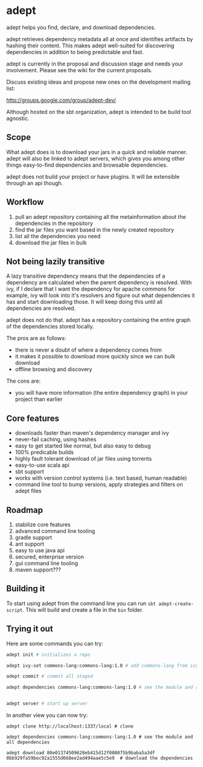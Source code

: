 # adept #

adept helps you find, declare, and download dependencies.

adept retrieves dependency metadata all at once and identifies artifacts by hashing their content.
This makes adept well-suited for discovering dependencies in addition to being predictable and fast.

adept is currently in the proposal and discussion stage and needs your involvement.
Please see the wiki for the current proposals.

Discuss existing ideas and propose new ones on the development mailing list:

  http://groups.google.com/group/adept-dev/

Although hosted on the sbt organization, adept is intended to be build tool agnostic.


## Scope ##

What adept does is to download your jars in a quick and reliable manner.
adept will also be linked to adept servers, which gives you among other things easy-to-find dependencies and browsable dependencies.

adept does not build your project or have plugins. It will be extensible through an api though.

## Workflow ##

1. pull an adept repository containing all the metainformation about the dependencies in the repository
2. find the jar files you want based in the newly created repository
3. list all the dependencies you need
4. download the jar files in bulk

## Not being lazily transitive ##

A lazy transitive dependency means that the dependencies of a dependency are calculated when the parent dependency is resolved.
With ivy, if I declare that I want the dependency for apache commons for example, ivy  will look into it's resolvers and figure out what dependencies it has and start downloading those. It will keep doing this  until all dependencies are resolved.

adept does not do that. adept has a repository containing the entire graph of the dependencies stored locally.

The pros are as follows:
- there is never a doubt of where a dependency comes from
- it makes it possible to download more quickly since we can bulk download
- offline browsing and discovery

The cons are:
- you will have more information (the entire dependency graph) in your project than earlier

## Core features ##

- downloads faster than maven's dependency manager and ivy
- never-fail caching, using hashes
- easy to get started like normal, but also easy to debug
- 100% predicable builds
- highly fault tolerant download of jar files using torrents
- easy-to-use scala api
- sbt support
- works with version control systems (i.e. text based, human readable)
- command line tool to bump versions, apply strategies and filters on adept files

## Roadmap ##

1. stabilize core features
2. advanced command line tooling
3. gradle support
4. ant support
5. easy to use java api
6. secured, enterprise version
7. gui command line tooling
8. maven support???

## Building it ##
To start using adept from the command line you can run `sbt adept-create-script`. 
This will build and create a file in the `bin` folder.

## Trying it out ##
Here are some commands you can try:

```bash
adept init # initializes a repo

adept ivy-set commons-lang:commons-lang:1.0 # add commons-lang from ivy

adept commit # commit all staged

adept dependencies commons-lang:commons-lang:1.0 # see the module and all dependencies


adept server # start up server
```

In another view you can now try:
```
adept clone http://localhost:1337/local # clone

adept dependencies commons-lang:commons-lang:1.0 # see the module and all dependencies

adept download 80e01374509628eb415d12f080075b9baba5a3df 0bb929fa59bec92a1555d668ee2ad494aae5c5e9  # download the dependencies

```

